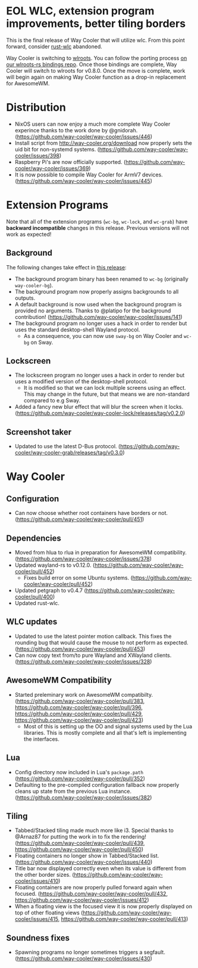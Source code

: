 # EOL WLC, extension program improvements, better tiling borders

This is the final release of Way Cooler that will utilize wlc. From this point forward, consider [rust-wlc](https://github.com/way-cooler/rust-wlc) abandoned. 

Way Cooler is switching to [wlroots](https://github.com/swaywm/wlroots). You can follow the porting process [on our wlroots-rs bindings repo](https://github.com/swaywm/wlroots-rs). Once those bindings are complete, Way Cooler will switch to wlroots for v0.8.0. Once the move is complete, work will begin again on making Way Cooler function as a drop-in replacement for AwesomeWM.

# Distribution
* NixOS users can now enjoy a much more complete Way Cooler experince thanks to the work done by @gnidorah. (https://github.com/way-cooler/way-cooler/issues/446)
* Install script from http://way-cooler.org/download now properly sets the uid bit for non-systemd systems. (https://github.com/way-cooler/way-cooler/issues/398)
* Raspberry Pi's are now officially supported. (https://github.com/way-cooler/way-cooler/issues/369)
* It is now possible to compile Way Cooler for ArmV7 devices. (https://github.com/way-cooler/way-cooler/issues/445)

# Extension Programs
Note that all of the extension programs (`wc-bg`, `wc-lock`, and `wc-grab`) have **backward incompatible** changes in this release. Previous versions will not work as expected!

## Background
The following changes take effect in [this release](https://github.com/way-cooler/way-cooler-bg/releases/tag/v0.3.0):
* The background program binary has been renamed to `wc-bg` (originally `way-cooler-bg`).
* The background program now properly assigns backgrounds to all outputs.
* A default background is now used when the background program is provided no arguments. Thanks to @platipo for the background contribution! (https://github.com/way-cooler/way-cooler/issues/141)
* The background program no longer uses a hack in order to render but uses the standard desktop-shell Wayland protocol.
  + As a consequence, you can now use `sway-bg` on Way Cooler and `wc-bg` on Sway.
  
## Lockscreen
* The lockscreen program no longer uses a hack in order to render but uses a modified version of the desktop-shell protocol.
  + It is modified so that we can lock multiple screens using an effect. This may change in the future, but that means we are non-standard compared to e.g Sway.
* Added a fancy new blur effect that will blur the screen when it locks. (https://github.com/way-cooler/way-cooler-lock/releases/tag/v0.2.0)

## Screenshot taker
* Updated to use the latest D-Bus protocol. (https://github.com/way-cooler/way-cooler-grab/releases/tag/v0.3.0)

# Way Cooler
## Configuration
* Can now choose whether root containers have borders or not. (https://github.com/way-cooler/way-cooler/pull/451)

## Dependencies
* Moved from hlua to rlua in preparation for AwesomeWM compatibility. (https://github.com/way-cooler/way-cooler/issues/378)
* Updated wayland-rs to v0.12.0. (https://github.com/way-cooler/way-cooler/pull/452)
  + Fixes build error on some Ubuntu systems. (https://github.com/way-cooler/way-cooler/pull/452)
* Updated petgraph to v0.4.7 (https://github.com/way-cooler/way-cooler/pull/400)
* Updated rust-wlc.

## WLC updates
* Updated to use the latest pointer motion callback. This fixes the rounding bug that would cause the mouse to not perform as expected. (https://github.com/way-cooler/way-cooler/pull/453)
* Can now copy text from/to pure Wayland and XWayland clients. (https://github.com/way-cooler/way-cooler/issues/328)

## AwesomeWM Compatibility
* Started preleminary work on AwesomeWM compatibilty. (https://github.com/way-cooler/way-cooler/pull/383, https://github.com/way-cooler/way-cooler/pull/396, https://github.com/way-cooler/way-cooler/pull/429, https://github.com/way-cooler/way-cooler/pull/423)
  + Most of this is setting up the OO and signal systems used by the Lua libraries. This is mostly complete and all that's left is implementing the interfaces.

## Lua
* Config directory now included in Lua's `package.path` (https://github.com/way-cooler/way-cooler/pull/352)
* Defaulting to the pre-compiled configuration fallback now properly cleans up state from the previous Lua instance. (https://github.com/way-cooler/way-cooler/issues/382)

## Tiling
* Tabbed/Stacked tiling made much more like i3. Special thanks to @Arnaz87 for putting the work in to fix the rendering! (https://github.com/way-cooler/way-cooler/pull/439, https://github.com/way-cooler/way-cooler/pull/450)
* Floating containers no longer show in Tabbed/Stacked list. (https://github.com/way-cooler/way-cooler/issues/440)
* Title bar now displayed correctly even when its value is different from the other border sizes. (https://github.com/way-cooler/way-cooler/issues/410)
* Floating containers are now properly pulled forward again when focused. (https://github.com/way-cooler/way-cooler/pull/432, https://github.com/way-cooler/way-cooler/issues/412)
* When a floating view is the focused view it is now properly displayed on top of other floating views (https://github.com/way-cooler/way-cooler/issues/415, https://github.com/way-cooler/way-cooler/pull/413)

## Soundness fixes
* Spawning programs no longer sometimes triggers a segfault. (https://github.com/way-cooler/way-cooler/issues/430)
